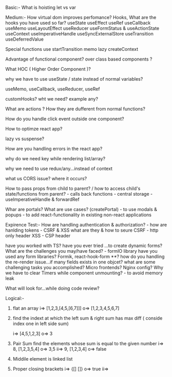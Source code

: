 Basic:-
What is hoisting
let vs var

Medium:-
How virtual dom improves perfomance?
Hooks, What are the hooks you have used so far?
   useState
   useEffect
   useRef
   useCallback
   useMemo
   useLayoutEffect
   useReducer 
   useFormStatus & useActionState
   useContext
   useImperativeHandle
   useSyncExternalStore
   useTransition
   useDeferredValue

Special functions
   use
   startTransition
   memo
   lazy
   createContext
   


Advantage of functional component? over class based components ?

What HOC ( Higher Order Component )?

why we have to use useState / state instead of normal variables?

useMemo, useCallback, useReducer, useRef

customHooks? wht we need? example any?

What are actions ?  How they are dufferent from normal functions?

How do you handle click event outside one component?

How to optimze react app?

lazy vs suspense?

How are you handling errors in the react app?

why do we need key while rendering list/array?

why we need to use redux/any...instead of context

what us CORS issue? where it occurs?

How to pass props from child to parent? / how to access child's state/functions from parent?
                    - calls back functions
                    - central storage
                    - useImperativeHandle & forwardRef

Whar are portals? What are use cases?  (createPortal)
            - to use modals & popups
            - to add react-functionality in existing non-react applications

Expirence Test:-
How are handling authentication  & authorization?
            - how are hanlding tokens
            - CSRF & XSS  what are they & how to seure
                                  CSRF - http only header
                                  XSS - CSP header
  
have you worked with TS?
have you ever tried ...to create dynamic forms? What are the challenges you may/have faced?
                    - formIO library
have you used any form libraries? Formik, react-hook-form **?
how do you handling the re-render issue...if many fields exists in one objcet?
what are some challenging tasks you accomplished?
Micro frontends?
Nginx config?
Why we have to clear Timers while component unmounting?
              - to avoid memory leak


What will look for...while doing code review?






Logical:-

1. flat an array 
   i=> [1,2,3,[4,5,[6,7]]]   o=> [1,2,3,4,5,6,7]

2. find the indext at which the left sum & right sum has max diff
    ( conside index one in left side sum)

   i=> [4,5,1,2,3]    o=> 3
      

3. Pair Sum
   find the elements whose sum is equal to the given number
    i=> 8, [1,2,3,5,4]      o=> 3,5
    ii=> 9, [1,2,3,4]       o=> false

4. Middile element is linked list

6. Proper closing brackets
   i=> {[] []}   o=> true
   ii=> 
